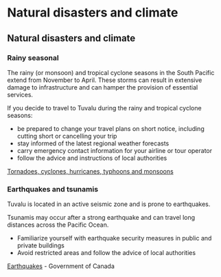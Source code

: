 # Natural disasters and climate

## Natural disasters and climate

### Rainy seasonal

The rainy (or monsoon) and tropical cyclone seasons in the South Pacific extend from November to April. These storms can result in extensive damage to infrastructure and can hamper the provision of essential services.

If you decide to travel to Tuvalu during the rainy and tropical cyclone seasons:

* be prepared to change your travel plans on short notice, including cutting short or cancelling your trip
* stay informed of the latest regional weather forecasts
* carry emergency contact information for your airline or tour operator
* follow the advice and instructions of local authorities

[Tornadoes, cyclones, hurricanes, typhoons and monsoons](https://travel.gc.ca/travelling/health-safety/hurricanes-typhoons-cyclones-monsoons)

### Earthquakes and tsunamis

Tuvalu is located in an active seismic zone and is prone to earthquakes.

Tsunamis may occur after a strong earthquake and can travel long distances across the Pacific Ocean.

* Familiarize yourself with earthquake security measures in public and private buildings
* Avoid restricted areas and follow the advice of local authorities

[Earthquakes](https://www.getprepared.gc.ca/cnt/rsrcs/pblctns/rthqks-wtd/index-en.aspx "Earthquakes") - Government of Canada